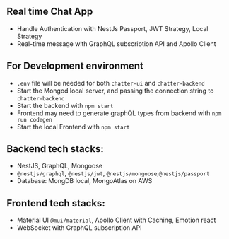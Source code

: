 ## Real time Chat App

- Handle Authentication with NestJs Passport, JWT Strategy, Local Strategy
- Real-time message with GraphQL subscription API and Apollo Client

## For Development environment

- `.env` file will be needed for both `chatter-ui` and `chatter-backend`
- Start the Mongod local server, and passing the connection string to `chatter-backend`
- Start the backend with `npm start`
- Frontend may need to generate graphQL types from backend with `npm run codegen`
- Start the local Frontend with `npm start`

## Backend tech stacks:

- NestJS, GraphQL, Mongoose
- `@nestjs/graphql`, `@nestjs/jwt`, `@nestjs/mongoose`,`@nestjs/passport`
- Database: MongDB local, MongoAtlas on AWS

## Frontend tech stacks:

- Material UI `@mui/material`, Apollo Client with Caching, Emotion react
- WebSocket with GraphQL subscription API
